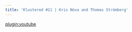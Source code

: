 ```yaml
---
title: 'Klustered #11 | Kris Nóva and Thomas Strömberg'
---
```


[plugin:youtube](https://www.youtube.com/watch?v=ysfUgYs4YYY)
